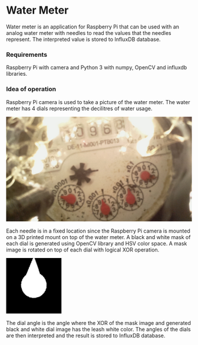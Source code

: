 # Water Meter

Water meter is an application for Raspberry Pi that can be used with an analog water meter with
needles to read the values that the needles represent. The interpreted value is stored to InfluxDB 
database.

### Requirements

Raspberry Pi with camera and Python 3 with numpy, OpenCV and influxdb libraries.

### Idea of operation

Raspberry Pi camera is used to take a picture of the water meter. The water meter has 4 dials
representing the decilitres of water usage.

![Water meter](water_raw.jpg "Picture of a water meter")

Each needle is in a fixed location since the Raspberry Pi camera is mounted on a 3D printed mount
on top of the water meter. A black and white mask of each dial is generated using OpenCV library
and HSV color space. A mask image is rotated on top of each dial with logical XOR operation. 

![Dial mas](mask_small.png "Mask of a dial")

The dial angle is the angle where the XOR of the mask image and generated black and white dial image
has the leash white color. The angles of the dials are then interpreted and the result is stored
to InfluxDB database.